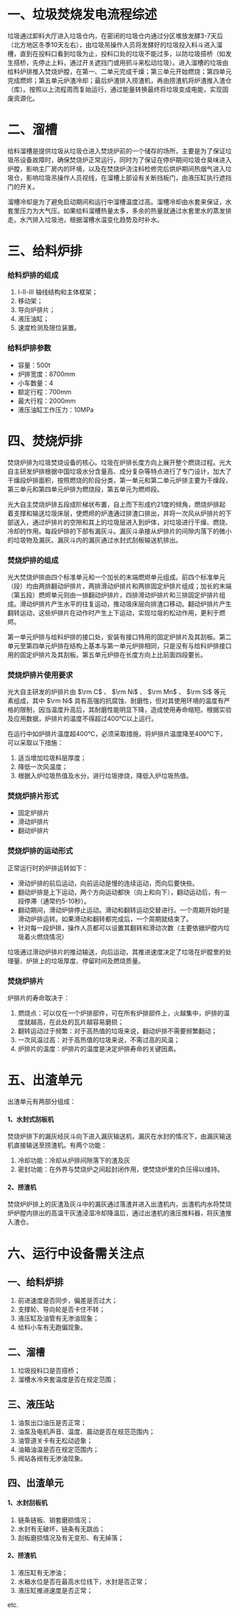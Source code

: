 # 一、垃圾焚烧发电流程综述

垃圾通过卸料大厅进入垃圾仓内，在密闭的垃圾仓内通过分区堆放发酵3-7天后（北方地区冬季10天左右），由垃圾吊操作人员将发酵好的垃圾投入料斗进入溜槽，直到在投料口看到垃圾为止，投料口处的垃圾不能过多，以防垃圾搭桥（如发生搭桥，先停止上料，通过开关遮挡门或用抓斗来松动垃圾）。进入溜槽的垃圾由给料炉排推入焚烧炉膛，在第一、二单元完成干燥；第三单元开始燃烧；第四单元完成燃烬；第五单元炉渣冷却；最后炉渣排入捞渣机，再由捞渣机将炉渣推入渣仓（库）。按照以上流程周而复始运行，通过能量转换最终将垃圾变成电能，实现固废资源化。

# 二、溜槽

给料溜槽是提供垃圾从垃圾仓进入焚烧炉前的一个储存的场所，主要是为了保证垃圾吊设备故障时，确保焚烧炉正常运行，同时为了保证在停炉期间垃圾仓臭味进入炉膛，影响主厂房内的环境，以及在焚烧炉浇注料检修完后烘炉期间热烟气进入垃圾仓，影响垃圾吊操作人员视线，在溜槽上部设有关断挡板门，由液压缸执行遮挡门的开关。

溜槽冷却是为了避免启动期间和运行中溜槽温度过高。溜槽冷却由水套来保证，水套里压力为大气压。如果给料溜槽热量太多，多余的热量就通过水套里水的蒸发排走。水汽排入垃圾池，根据溜槽水温变化趋势及时补水。

# 三、给料炉排

### 给料炉排的组成

1. Ⅰ-Ⅱ-Ⅲ 轴线结构和主体框架；
2. 移动架；
3. 导向炉排片；
4. 液压油缸；
5. 速度检测及限位装置。

### 给料炉排参数

* 容量：500t
* 炉排宽度：8700mm
* 小车数量：4
* 额定行程：700mm
* 最大行程：2000mm
* 液压油缸工作压力：10MPa

# 四、焚烧炉排

焚烧炉排为垃圾焚烧设备的核心。垃圾在炉排长度方向上展开整个燃烧过程。光大自主研发炉排根据中国垃圾水分含量高、成分复杂等特点进行了专门设计，加大了干燥段炉排面积，按照燃烧的阶段分类，第一单元和第二单元炉排主要为干燥段，第三单元和第四单元炉排为燃烧段，第五单元为燃烬段。

光大自主焚烧炉排五段成阶梯状布置，自上而下形成约21度的倾角，燃烧炉排起着支撑和输送垃圾床层，使燃烬的炉渣通过排渣口排出，并将一次风从炉排片的下部送入，通过炉排片的空隙和其上的垃圾层进入到炉体，对垃圾进行干燥、燃烧、冷却的作用。每段炉排的下部有漏灰斗。漏灰斗承接从炉排片的间隙内落下的微小的垃圾物及漏灰。漏灰斗内的漏灰通过水封式刮板输送机排出。

### 焚烧炉排的组成

光大焚烧炉排由四个标准单元和一个加长的末端燃烬单元组成。前四个标准单元（段）均由两排翻动炉排片，两排滑动炉排片和两排固定炉排片组成；加长的末端（第五段）燃烬单元则由一排翻动炉排片，四排滑动炉排片和三排固定炉排片组成。滑动炉排片产生水平的往复运动，推动圾床层向排渣口移动。翻动炉排片产生翻转运动，这些炉排片在动作时产生上下运动，实现垃圾的松动作用，更利于燃烬。

第一单元炉排与给料炉排的接口处，安装有接口特用的固定炉排片及其刮板。第二单元至第四单元炉排在结构上基本与第一单元炉排相同，只是没有与给料炉排接口用的固定炉排片及其刮板。第五单元炉排在长度方向上比前面四段要长。

### 焚烧炉排片使用要求

光大自主研发的炉排片由 $\rm C$ 、 $\rm Ni$ 、 $\rm Mn$ 、 $\rm Si$ 等元素组成，其中 $\rm Ni$ 具有高强的抗腐蚀、耐磨性，但对其使用环境的温度有严格的限制，因当温度升高后，其耐磨性能明显下降，造成使用寿命缩短。根据实验及应用数据，炉排片的温度不得超过400℃以上运行。

在运行中如炉排片温度超400℃，必须采取措施，将炉排片温度降至400℃下，可以采取以下措施：

1. 适当增加垃圾料层厚度；
2. 降低一次风温度；
3. 根据入炉垃圾热值及水分，进行垃圾掺烧，降低入炉垃圾热值。

### 焚烧炉排片形式

* 固定炉排片
* 滑动炉排片
* 翻动炉排片

### 焚烧炉排的运动形式

正常运行时的炉排运转如下：

* 滑动炉排的前后运动，向前运动是慢的连续运动，而向后要快些。
* 翻动炉排是上下运动，两个方向运动都快（向上和向下），翻动运动后，有一段停滞（通常约5-10秒）。
* 翻动期间，滑动炉排停止运动。滑动和翻转运动交替进行。一个周期开始时是滑动炉排运转。如果滑动和翻转都完成后，一个周期就结束了。
* 针对每一段炉排，操作人员都可以设置其翻转和滑动次数（主要依据炉膛内垃圾着火燃烧情况）

垃圾通过滑动炉排片的推动输送，向后运动，其推进速度决定了垃圾在炉膛里的处理量、炉排上的垃圾厚度、停留时间及燃烧质量。

### 焚烧炉排片

炉排片的寿命取决于：

1. 燃烧点：可以仅在一个炉排部件，可在所有炉排部件上，火越集中，炉排的温度就越高，在此处的瓦片越容易磨损；
2. 翻转运动过于频繁：对于高热值的垃圾来说，翻动炉排不需要频繁翻动；
3. 一次风温过高：对于高热值的垃圾来说，不需过高的风温；
4. 炉排片的温度：炉排片的温度是决定炉排寿命的关键因素。

# 五、出渣单元

出渣单元有两部分组成：

#### 1、水封式刮板机

焚烧炉排下的漏灰经灰斗向下进入漏灰输送机，漏灰在水封的情况下，由漏灰输送机直接输送至捞渣机。有两个功能：

1. 冷却功能：冷却从炉排间隙落下的渣及灰
2. 密封功能：在外界与焚烧炉之间起封闭作用，使焚烧炉里的负压得以维持。

#### 2、捞渣机

焚烧炉炉排上的灰渣及灰斗中的漏灰通过落渣井进入出渣机内，出渣机内水将焚烧炉炉膛内排出的高温干灰渣浸湿冷却降温后，通过出渣机的液压推料器，将灰渣推入渣仓。

# 六、运行中设备需关注点

## 一、给料炉排

1. 前进速度是否同步，偏差是否过大；
2. 支撑轮、导向轮是否卡住不转；
3. 液压缸及油管有无渗油现象；
4. 给料小车有无跑偏现象。

## 二、溜槽

1. 垃圾投料口是否搭桥；
2. 溜槽水冷夹套温度是否在规定范围；

## 三、液压站

1. 油泵出口油压是否正常；
2. 油泵及电机声音、温度、晨动是否在规范范围内；
3. 油管道关卡有无松动迹象；
4. 油箱油温是否在规定范围内；
5. 阀站各阀有无渗油现象。

## 四、出渣单元

#### 1、水封刮板机

1. 链条链板、销套磨损情况；
2. 水封有无破坏，链条有无跳齿；
3. 刮板磨损情况及有无变形、有无掉落；

#### 2、捞渣机

1. 液压缸有无渗油；
2. 水箱水位是否在最高水位线下，水封是否正常；
3. 液压缸推进速度是否正常；

etc.